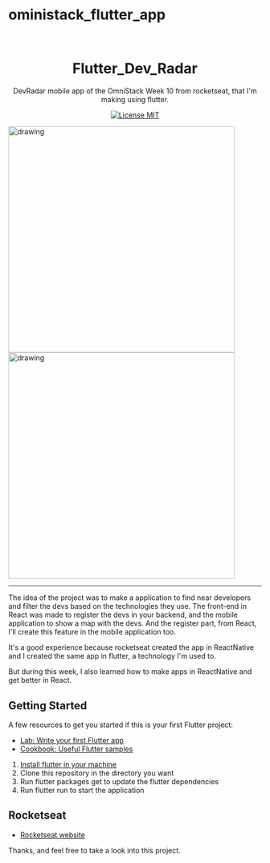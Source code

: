 # oministack_flutter_app

<h1 align="center">
   <br>
   Flutter_Dev_Radar
   </br>
</h1>

<p align="center">DevRadar mobile app of the OmniStack Week 10 from rocketseat, that I'm making using flutter. </p>

<p align="center">
  <a href="https://opensource.org/licenses/MIT">
    <img src="https://img.shields.io/badge/License-MIT-blue.svg" alt="License MIT">
  </a>
</p>

<div >
   <img  width="225">
<img align="center" src="https://i.pinimg.com/564x/d5/73/f7/d573f7b5363fb1d55e24040ccc0bc3ab.jpg" alt="drawing" height="450"/>
<img align="center" src="https://cdn.discordapp.com/attachments/572841858179399683/667539505971986432/Screenshot_20200116-222247.jpg" alt="drawing" height="450"/>
</div>

_________________________________________________________________________________________________________________________________________



    

The idea of the project was to make a application to find near developers and filter the devs based on the technologies they use. The front-end in React was made to register the devs in your backend, and the mobile application to show a map with the devs. And the register part, from React, I'll create this feature in the mobile application too.

It's a good experience because rocketseat created the app in ReactNative and I created the same app in flutter, a technology I'm used to. 

But during this week, I also learned how to make apps in ReactNative and get better in React. 

## Getting Started

A few resources to get you started if this is your first Flutter project:

- [Lab: Write your first Flutter app](https://flutter.dev/docs/get-started/codelab)
- [Cookbook: Useful Flutter samples](https://flutter.dev/docs/cookbook)

1. [Install flutter in your machine](https://flutter.dev/docs/get-started/install)
2. Clone this repository in the directory you want
3. Run flutter packages get to update the flutter dependencies
4. Run flutter run to start the application


## Rocketseat

   - [Rocketseat website](https://rocketseat.com.br/)

Thanks, and feel free to take a look into this project.

